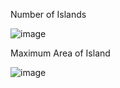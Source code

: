 Number of Islands

![image](https://user-images.githubusercontent.com/64318469/187841735-e15f5ce0-7b10-4a49-b814-168966b452c2.png)

Maximum Area of Island

![image](https://user-images.githubusercontent.com/64318469/187901561-b16e5fed-af9e-4a18-b318-b3044d4d6f79.png)


